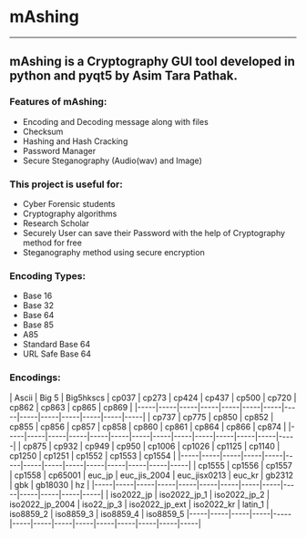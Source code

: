 # mAshing
---
## mAshing is a Cryptography GUI tool developed in python and pyqt5 by Asim Tara Pathak.

### Features of mAshing:

- Encoding and Decoding message along with files
- Checksum
- Hashing and Hash Cracking
- Password Manager
- Secure Steganography (Audio(wav) and Image)

### This project is useful for:

- Cyber Forensic students
- Cryptography algorithms
- Research Scholar
- Securely User can save their Password with the help of Cryptography method for free
- Steganography method using secure encryption

### Encoding Types:

- Base 16
- Base 32
- Base 64
- Base 85
- A85
- Standard Base 64
- URL Safe Base 64

### Encodings:
 
| Ascii | Big 5 | Big5hkscs | cp037 | cp273 | cp424 | cp437 | cp500 | cp720 | cp862 | cp863 | cp865 | cp869 |
|-----|-----|-----|-----|-----|-----|-----|-----|-----|-----|-----|-----|-----|-----|
| cp737 | cp775 | cp850 | cp852 | cp855 | cp856 | cp857 | cp858 | cp860 | cp861 | cp864 | cp866 | cp874 |
|-----|-----|-----|-----|-----|-----|-----|-----|-----|-----|-----|-----|-----|-----|
| cp875 | cp932 | cp949 | cp950 | cp1006 | cp1026 | cp1125 | cp1140 | cp1250 | cp1251 |  cp1552 | cp1553 | cp1554 |
|-----|-----|-----|-----|-----|-----|-----|-----|-----|-----|-----|-----|-----|-----|
| cp1555 | cp1556 | cp1557 | cp1558 | cp65001 | euc_jp | euc_jis_2004 | euc_jisx0213 | euc_kr | gb2312 | gbk | gb18030 | hz |
|-----|-----|-----|-----|-----|-----|-----|-----|-----|-----|-----|-----|-----|-----|
| iso2022_jp | iso2022_jp_1 | iso2022_jp_2 | iso2022_jp_2004 | iso22_jp_3 | iso2022_jp_ext | iso2022_kr | latin_1 | iso8859_2 | iso8859_3 | iso8859_4 | iso8859_5
|-----|-----|-----|-----|-----|-----|-----|-----|-----|-----|-----|-----|-----|-----|
